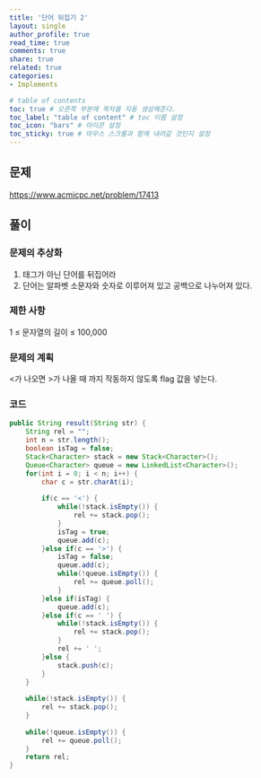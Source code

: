 ```yaml
---
title: '단어 뒤집기 2'
layout: single
author_profile: true
read_time: true
comments: true
share: true
related: true
categories:
- Implements

# table of contents
toc: true # 오른쪽 부분에 목차를 자동 생성해준다.
toc_label: "table of content" # toc 이름 설정
toc_icon: "bars" # 아이콘 설정
toc_sticky: true # 마우스 스크롤과 함께 내려갈 것인지 설정
---
```


## 문제
<a href="https://www.acmicpc.net/problem/17413" target="_blank">https://www.acmicpc.net/problem/17413</a>

## 풀이
### 문제의 추상화
1. 태그가 아닌 단어를 뒤집어라
2. 단어는 알파벳 소문자와 숫자로 이루어져 있고 공백으로 나누어져 있다.

### 제한 사항
1 ≤ 문자열의 길이 ≤ 100,000

### 문제의 계획
&lt;가 나오면 &gt;가 나올 때 까지 작동하지 않도록 flag 값을 넣는다.

### 코드
```java
public String result(String str) {
    String rel = "";
    int n = str.length();
    boolean isTag = false;
    Stack<Character> stack = new Stack<Character>();
    Queue<Character> queue = new LinkedList<Character>();
    for(int i = 0; i < n; i++) {
        char c = str.charAt(i);
        
        if(c == '<') {
            while(!stack.isEmpty()) {
                rel += stack.pop();
            }
            isTag = true;
            queue.add(c);
        }else if(c == '>') {
            isTag = false;
            queue.add(c);
            while(!queue.isEmpty()) {
                rel += queue.poll();
            }
        }else if(isTag) {
            queue.add(c);
        }else if(c == ' ') {
            while(!stack.isEmpty()) {
                rel += stack.pop();
            }
            rel += ' ';
        }else {
            stack.push(c);
        }
    }
    
    while(!stack.isEmpty()) {
        rel += stack.pop();
    }
    
    while(!queue.isEmpty()) {
        rel += queue.poll();
    }
    return rel;
}
```